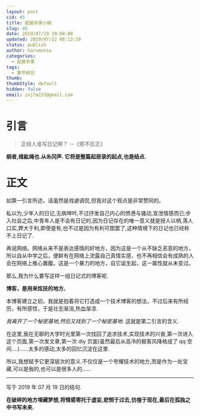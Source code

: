 ```yaml
---
layout: post
cid: 45
title: 起居杂录小纲
slug: 45
date: 2019/07/19 19:08:00
updated: 2019/07/22 08:13:19
status: publish
author: harumonia
categories:
  - 起居杂录
tags:
  - 章节纲记
thumb:
thumbStyle: default
hidden: false
email: zxjlm233@gmail.com
---
```


# 引言

> 正经人谁写日记啊？ --《邪不压正》

**纲者,维紘绳也.从糸冈声.
它将是整篇起居录的起点,也是结点.**

# 正文

如第一引言所述，话虽然是戏谑调侃,但我对这个观点是非常赞同的。

私以为,少年人的日记,无病呻吟,不过抒发自己内心的愤懑与骚动,宣泄情感而已;步入社会之后,中青年人是不会有日记的,因为日记存在的唯一意义就是授人以柄,落人口实,弊大于利,即使是有,也不过是因为有利可图罢了,这种情境下的日记也已经称不上日记了.

再说网络。网络从来不是表达感情的好地方，因为这是一个从不缺乏恶意的地方，所以自从中学之后，便鲜有在网络上流露自己真情实感，也不再相信会有成熟的人会在网络上推心置腹。这是一个暴力的地方，自它诞生起，这一属性就从未变过。

那么,我为什么要写这样一组日记式的博客呢.

**博客，是用来炫技的地方**。

本博客建立之初，我就是抱着将它打造成一个技术博客的想法，不过后来有所经历，有所感悟，于是壮志渐消,热血渐凉.

_我离开了一个秘密基地,然后又找到了一个秘密基地_. 这就是第二引言的含义.

在这里,我在无聊的大学时光里第一次找回了追求技术,实现技术的兴奋,第一次进入这个页面,第一次发文章,第一次 diy 页面(虽然最后从高冷的极客风降格成了 qq 空间....)......太多的感动,太多的回忆沉淀在这里.

所以,我想赋予它更深层次的意义.不仅仅是一个夸耀技术的地方,而是作为一处宝藏,可以是我的,也可以是很多人的......

---

写于 2019 年 07 月 19 日的结句.

**在破碎的地方埋藏梦想,将情感寄托于虚妄,悲悯于过去,彷徨于现在,最后在孤独之中书写未来.**
